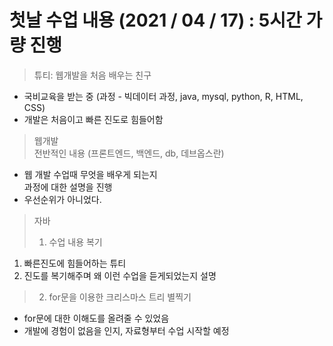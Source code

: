 # 첫날 수업 내용 (2021 / 04 / 17) : 5시간 가량 진행

> 튜티: 웹개발을 처음 배우는 친구

- 국비교육을 받는 중 (과정 - 빅데이터 과정, java, mysql, python, R, HTML, CSS)
- 개발은 처음이고 빠른 진도로 힘들어함

> 웹개발  
> 전반적인 내용 (프론트엔드, 백엔드, db, 데브옵스란)

- 웹 개발 수업때 무엇을 배우게 되는지  
  과정에 대한 설명을 진행
- 우선순위가 아니었다.

> 자바
>
> 1. 수업 내용 복기

1. 빠른진도에 힘들어하는 튜티
2. 진도를 복기해주며 왜 이런 수업을 듣게되었는지 설명

> 2. for문을 이용한 크리스마스 트리 별찍기

- for문에 대한 이해도를 올려줄 수 있었음
- 개발에 경험이 없음을 인지, 자료형부터 수업 시작할 예정
